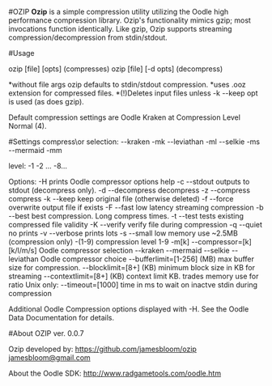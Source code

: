 #OZIP
**Ozip** is a simple compression utility utilizing the Oodle high performance compression library.  Ozip's functionality mimics gzip; most invocations function identically.
Like gzip, Ozip supports streaming compression/decompression from stdin/stdout.


#Usage  

ozip [file] [opts]             (compresses)
ozip [file] [-d opts]          (decompress)

*without file args ozip defaults to stdin/stdout compression.
*uses .ooz extension for compressed files.
*(!)Deletes input files unless -k --keep opt is used (as does gzip).

Default compression settings are Oodle Kraken at Compression Level Normal (4).

#Settings
compress\or selection: --kraken -mk
                       --leviathan -ml
                       --selkie -ms
                       --mermaid -mm
                       
level:   -1 -2 ... -8...

Options:
    		-H                      prints Oodle compressor options help
		-c --stdout	        outputs to stdout (decompress only). 
		-d --decompress         decompress
		-z --compress           compress
		-k --keep               keep original file (otherwise deleted)
		-f --force              overwrite output file if exists
		-F --fast               low latency streaming compression
		-b --best               best compression. Long compress times.
		-t --test               tests existing compressed file validity
		-K --verify             verify file during compression
		-q --quiet              no prints
		-v --verbose            prints lots
		-s --small              low memory use ~2.5MB  (compression only)
		-(1-9)	                compression level 1-9
		-m[k] --compressor=[k]  [k/l/m/s] Oodle compressor selection
		--kraken --mermaid --selkie --leviathan     Oodle compressor choice
		--bufferlimit=[1-256]   (MB) max buffer size for compression.
		--blocklimit=[8+]       (KB) minimum block size in KB for streaming
		--contextlimit=[8+]     (KB) context limit KB. trades memory use for ratio
Unix only:
		--timeout=[1000]		time in ms to wait on inactve stdin during compression
		

Additional Oodle Compression options displayed with -H. See the Oodle Data Documentation for details.

#About
OZIP ver. 0.0.7

Ozip developed by:
https://github.com/jamesbloom/ozip
jamesbloom@gmail.com
    
About the Oodle SDK:
http://www.radgametools.com/oodle.htm
    

